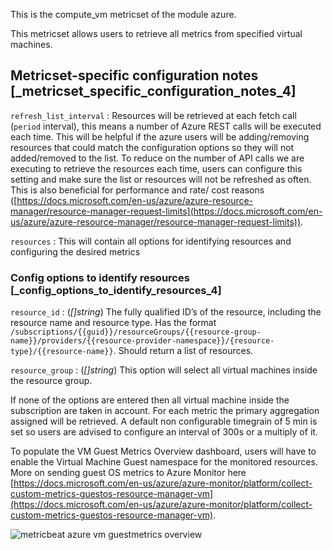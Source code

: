 This is the compute_vm metricset of the module azure.

This metricset allows users to retrieve all metrics from specified virtual machines.


## Metricset-specific configuration notes [_metricset_specific_configuration_notes_4]

`refresh_list_interval`
:   Resources will be retrieved at each fetch call (`period` interval), this means a number of Azure REST calls will be executed each time. This will be helpful if the azure users will be adding/removing resources that could match the configuration options so they will not added/removed to the list. To reduce on the number of API calls we are executing to retrieve the resources each time, users can configure this setting and make sure the list or resources will not be refreshed as often. This is also beneficial for performance and rate/ cost reasons ([https://docs.microsoft.com/en-us/azure/azure-resource-manager/resource-manager-request-limits](https://docs.microsoft.com/en-us/azure/azure-resource-manager/resource-manager-request-limits)).

`resources`
:   This will contain all options for identifying resources and configuring the desired metrics


### Config options to identify resources [_config_options_to_identify_resources_4]

`resource_id`
:   (*[]string*) The fully qualified ID’s of the resource, including the resource name and resource type. Has the format `/subscriptions/{{guid}}/resourceGroups/{{resource-group-name}}/providers/{{resource-provider-namespace}}/{resource-type}/{{resource-name}}`. Should return a list of resources.

`resource_group`
:   (*[]string*) This option will select all virtual machines inside the resource group.

If none of the options are entered then all virtual machine inside the subscription are taken in account. For each metric the primary aggregation assigned will be retrieved. A default non configurable timegrain of 5 min is set so users are advised to configure an interval of 300s or  a multiply of it.

To populate the VM Guest Metrics Overview dashboard, users will have to enable the Virtual Machine Guest namespace for the monitored resources. More on sending guest OS metrics to Azure Monitor here [https://docs.microsoft.com/en-us/azure/azure-monitor/platform/collect-custom-metrics-guestos-resource-manager-vm](https://docs.microsoft.com/en-us/azure/azure-monitor/platform/collect-custom-metrics-guestos-resource-manager-vm).

![metricbeat azure vm guestmetrics overview](images/metricbeat-azure-vm-guestmetrics-overview.png)
